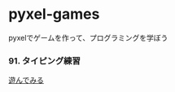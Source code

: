 # pyxel-games
pyxelでゲームを作って、プログラミングを学ぼう


### 91. タイピング練習

[遊んでみる](https://github.com/samurai-apps/pyxel-games/html/91_typing_practice.html)
